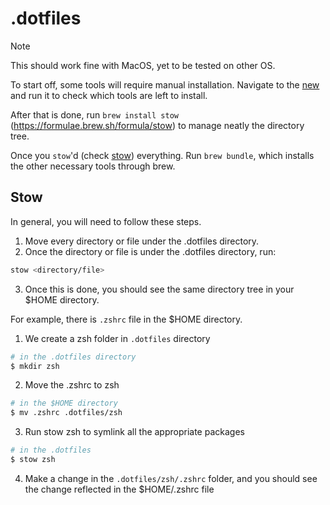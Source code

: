 # .dotfiles
> [!NOTE]
> This should work fine with MacOS, yet to be tested on other OS.


To start off, some tools will require manual installation. Navigate to the [new](./new/check-tools.sh) and run it to check which tools are left to install.

After that is done, run `brew install stow` (https://formulae.brew.sh/formula/stow) to manage neatly the directory tree.

Once you `stow`'d (check [stow](#stow)) everything. Run `brew bundle`, which installs the other necessary tools through brew.

## Stow

In general, you will need to follow these steps.

1. Move every directory or file under the .dotfiles directory.
2. Once the directory or file is under the .dotfiles directory, run:

```sh
stow <directory/file>
```

3. Once this is done, you should see the same directory tree in your $HOME directory.

For example, there is `.zshrc` file in the $HOME directory.

1. We create a zsh folder in `.dotfiles` directory

```sh
# in the .dotfiles directory
$ mkdir zsh
```

2. Move the .zshrc to zsh

```sh
# in the $HOME directory
$ mv .zshrc .dotfiles/zsh
```

3. Run stow zsh to symlink all the appropriate packages

```sh
# in the .dotfiles
$ stow zsh
```

4. Make a change in the `.dotfiles/zsh/.zshrc` folder, and you should see the change reflected in the $HOME/.zshrc file
